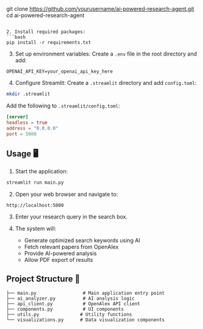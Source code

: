 git clone https://github.com/yourusername/ai-powered-research-agent.git
cd ai-powered-research-agent
```

2. Install required packages:
```bash
pip install -r requirements.txt
```

3. Set up environment variables:
Create a `.env` file in the root directory and add:
```env
OPENAI_API_KEY=your_openai_api_key_here
```

4. Configure Streamlit:
Create a `.streamlit` directory and add `config.toml`:
```bash
mkdir .streamlit
```

Add the following to `.streamlit/config.toml`:
```toml
[server]
headless = true
address = "0.0.0.0"
port = 5000
```

## Usage 🖥️

1. Start the application:
```bash
streamlit run main.py
```

2. Open your web browser and navigate to:
```
http://localhost:5000
```

3. Enter your research query in the search box.

4. The system will:
   - Generate optimized search keywords using AI
   - Fetch relevant papers from OpenAlex
   - Provide AI-powered analysis
   - Allow PDF export of results

## Project Structure 📁

```
├── main.py                 # Main application entry point
├── ai_analyzer.py          # AI analysis logic
├── api_client.py           # OpenAlex API client
├── components.py           # UI components
├── utils.py               # Utility functions
└── visualizations.py      # Data visualization components